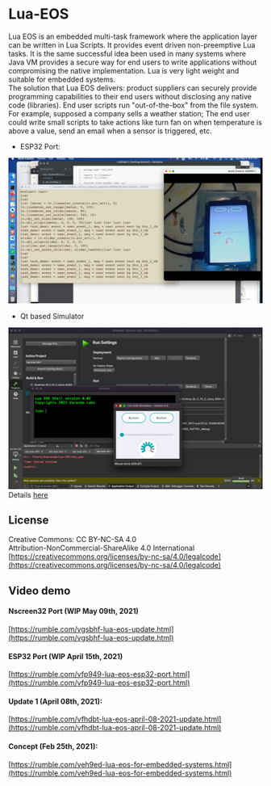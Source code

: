# Lua-EOS
Lua EOS is an embedded multi-task framework where the application layer can be written in Lua Scripts.
It provides event driven non-preemptive Lua tasks.
It is the same successful idea been used in many systems where Java VM provides a secure way for end users to
write applications without compromising the native implementation. Lua is very light weight and suitable for
embedded systems.  
The solution that Lua EOS delivers: product suppliers can securely provide programming capabilities to their end users without disclosing any native code (libraries). End user scripts run "out-of-the-box" from the file system. For example, supposed a company sells a weather station; The end user could write small scripts to take actions like turn fan on when temperature is above a value, send an email when a sensor is triggered, etc.

- ESP32 Port:

![ESP32 demo](./docs/images/lua_esp32_demo.png)

- Qt based Simulator

![Simulator demo](./docs/images/lua_sim_demo.png)
Details [here](./simulator.README.md)


## License
Creative Commons: CC BY-NC-SA 4.0  
Attribution-NonCommercial-ShareAlike 4.0 International  
[https://creativecommons.org/licenses/by-nc-sa/4.0/legalcode](https://creativecommons.org/licenses/by-nc-sa/4.0/legalcode)

## Video demo
#### Nscreen32 Port (WIP May 09th, 2021)
[https://rumble.com/vgsbhf-lua-eos-update.html](https://rumble.com/vgsbhf-lua-eos-update.html)
#### ESP32 Port (WIP April 15th, 2021)
[https://rumble.com/vfp949-lua-eos-esp32-port.html](https://rumble.com/vfp949-lua-eos-esp32-port.html)
#### Update 1 (April 08th, 2021):
[https://rumble.com/vfhdbt-lua-eos-april-08-2021-update.html](https://rumble.com/vfhdbt-lua-eos-april-08-2021-update.html)
#### Concept (Feb 25th, 2021):
[https://rumble.com/veh9ed-lua-eos-for-embedded-systems.html](https://rumble.com/veh9ed-lua-eos-for-embedded-systems.html)

